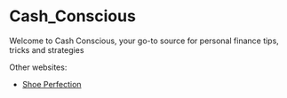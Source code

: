 # Cash_Conscious
Welcome to Cash Conscious, your go-to source for personal finance tips, tricks and strategies

Other websites:
- [Shoe Perfection](https://shoe-perfection.com/)
